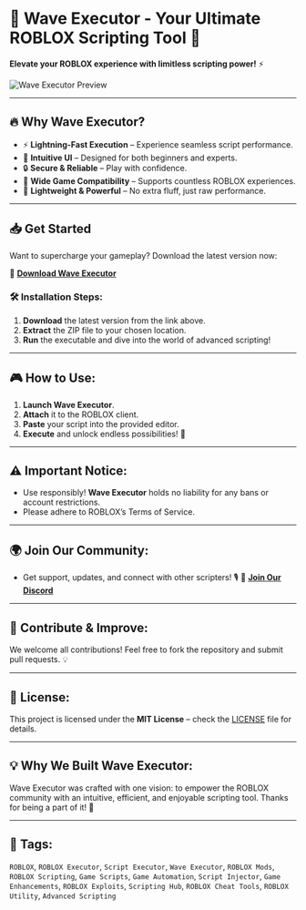 # 🌊 Wave Executor - Your Ultimate ROBLOX Scripting Tool 🌊
**Elevate your ROBLOX experience with limitless scripting power!** ⚡

![Wave Executor Preview](/assets/Wave.gif) <!-- Add your image link here -->

---

## 🔥 Why Wave Executor?
- ⚡ **Lightning-Fast Execution** – Experience seamless script performance.
- 🧩 **Intuitive UI** – Designed for both beginners and experts.
- 🔒 **Secure & Reliable** – Play with confidence.
- 🎯 **Wide Game Compatibility** – Supports countless ROBLOX experiences.
- 🚀 **Lightweight & Powerful** – No extra fluff, just raw performance.

---

## 📥 Get Started
Want to supercharge your gameplay? Download the latest version now:

🔗 **[Download Wave Executor](https://your-download-link-here.com)**

### 🛠️ Installation Steps:
1. **Download** the latest version from the link above.
2. **Extract** the ZIP file to your chosen location.
3. **Run** the executable and dive into the world of advanced scripting!

---

## 🎮 How to Use:
1. **Launch Wave Executor**.
2. **Attach** it to the ROBLOX client.
3. **Paste** your script into the provided editor.
4. **Execute** and unlock endless possibilities! 🚀

---

## ⚠️ Important Notice:
- Use responsibly! **Wave Executor** holds no liability for any bans or account restrictions.
- Please adhere to ROBLOX’s Terms of Service.

---

## 🌍 Join Our Community:
- Get support, updates, and connect with other scripters! 🎙️
  🔗 **[Join Our Discord](https://your-discord-invite-link-here.com)**

---

## 🚀 Contribute & Improve:
We welcome all contributions! Feel free to fork the repository and submit pull requests. 💡

---

## 📜 License:
This project is licensed under the **MIT License** – check the [LICENSE](LICENSE) file for details.

---

## 💡 Why We Built Wave Executor:
Wave Executor was crafted with one vision: to empower the ROBLOX community with an intuitive, efficient, and enjoyable scripting tool. Thanks for being a part of it! 🌊

---

## 🔖 Tags:
`ROBLOX`, `ROBLOX Executor`, `Script Executor`, `Wave Executor`, `ROBLOX Mods`, `ROBLOX Scripting`, `Game Scripts`, `Game Automation`, `Script Injector`, `Game Enhancements`, `ROBLOX Exploits`, `Scripting Hub`, `ROBLOX Cheat Tools`, `ROBLOX Utility`, `Advanced Scripting`

